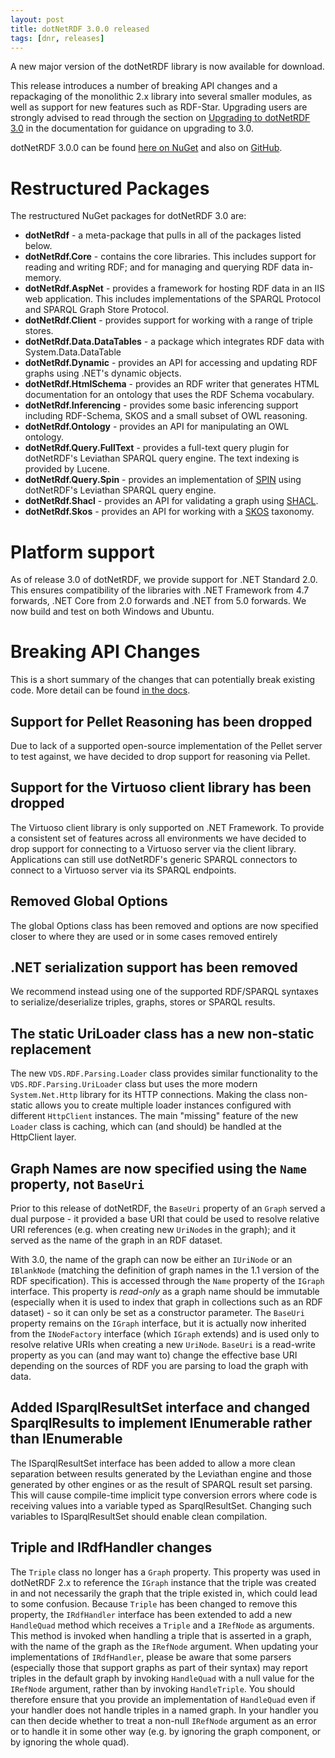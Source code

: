 ```yaml
---
layout: post
title: dotNetRDF 3.0.0 released
tags: [dnr, releases]
---
```


A new major version of the dotNetRDF library is now available for download. 

This release introduces a number of breaking API changes and a repackaging of the monolithic 2.x library into several smaller modules, as well as support for new features such as RDF-Star. Upgrading users are strongly advised to read through the section on [Upgrading to dotNetRDF 3.0](https://dotnetrdf.org/docs/3.0.x/user_guide/upgrading_to_3_0.html) in the documentation for guidance on upgrading to 3.0.

dotNetRDF 3.0.0 can be found [here on NuGet](https://www.nuget.org/packages/dotNetRDF/3.0.0) and also on [GitHub](https://github.com/dotnetrdf/dotnetrdf/releases/tag/v3.0.0).

# Restructured Packages

The restructured NuGet packages for dotNetRDF 3.0 are:

- **dotNetRdf** - a meta-package that pulls in all of the packages listed below.
- **dotNetRdf.Core** - contains the core libraries. This includes support for reading and writing RDF; and for managing and querying RDF data in-memory.
- **dotNetRdf.AspNet** - provides a framework for hosting RDF data in an IIS web application. This includes implementations of the SPARQL Protocol and SPARQL Graph Store Protocol.
- **dotNetRdf.Client** - provides support for working with a range of triple stores. 
- **dotNetRdf.Data.DataTables** - a package which integrates RDF data with System.Data.DataTable
- **dotNetRdf.Dynamic** - provides an API for accessing and updating RDF graphs using .NET's dynamic objects.
- **dotNetRdf.HtmlSchema** - provides an RDF writer that generates HTML documentation for an ontology that uses the RDF Schema vocabulary.
- **dotNetRdf.Inferencing** - provides some basic inferencing support including RDF-Schema, SKOS and a small subset of OWL reasoning.
- **dotNetRdf.Ontology** - provides an API for manipulating an OWL ontology.
- **dotNetRdf.Query.FullText** - provides a full-text query plugin for dotNetRDF's Leviathan SPARQL query engine. The text indexing is provided by Lucene.
- **dotNetRdf.Query.Spin** - provides an implementation of [SPIN](http://spinrdf.org/) using dotNetRDF's Leviathan SPARQL query engine.
- **dotNetRdf.Shacl** - provides an API for validating a graph using [SHACL](https://www.w3.org/TR/shacl/).
- **dotNetRdf.Skos** - provides an API for working with a [SKOS](https://www.w3.org/TR/skos-reference/) taxonomy.

# Platform support

As of release 3.0 of dotNetRDF, we provide support for .NET Standard 2.0. This ensures compatibility of the libraries with .NET Framework from 4.7 forwards, .NET Core from 2.0 forwards and .NET from 5.0 forwards. We now build and test on both Windows and Ubuntu.

# Breaking API Changes

This is a short summary of the changes that can potentially break existing code. More detail can be found [in the docs](https://dotnetrdf.org/docs/3.0.x/user_guide/upgrading_to_3_0.html).

## Support for Pellet Reasoning has been dropped

Due to lack of a supported open-source implementation of the Pellet server to test against, we have decided to drop support for reasoning via Pellet.

## Support for the Virtuoso client library has been dropped

The Virtuoso client library is only supported on .NET Framework. To provide a consistent set of features across all environments we have decided to drop support for connecting to a Virtuoso server via the client library. Applications can still use dotNetRDF's generic SPARQL connectors to connect to a Virtuoso server via its SPARQL endpoints.

## Removed Global Options
The global Options class has been removed and options are now specified closer to where they are used or in some cases removed entirely

## .NET serialization support has been removed

We recommend instead using one of the supported RDF/SPARQL syntaxes to serialize/deserialize triples, graphs, stores or SPARQL results.

## The static UriLoader class has a new non-static replacement

The new `VDS.RDF.Parsing.Loader` class provides similar functionality to the `VDS.RDF.Parsing.UriLoader` class but uses the more modern `System.Net.Http` library for its HTTP connections. Making the class non-static allows you to create multiple loader instances configured with different `HttpClient` instances. The main "missing" feature of the new `Loader` class is caching, which can (and should) be handled at the HttpClient layer.

## Graph Names are now specified using the `Name` property, not `BaseUri`

Prior to this release of dotNetRDF, the `BaseUri` property of an `Graph` served a dual purpose - it provided a base URI that could be used to resolve relative URI references (e.g. when creating new `UriNode`s in the graph); and it served as the name of the graph in an RDF dataset.

With 3.0, the name of the graph can now be either an `IUriNode` or an `IBlankNode` (matching the definition of graph names in the 1.1 version of the RDF specification). This is accessed through the `Name` property of the `IGraph` interface. This property is *read-only* as a graph name should be immutable (especially when it is used to index that graph in collections such as an RDF dataset) - so it can only be set as a constructor parameter. The `BaseUri` property remains on the `IGraph` interface, but it is actually now inherited from the `INodeFactory` interface (which `IGraph` extends) and is used only to resolve relative URIs when creating a new `UriNode`. `BaseUri` is a read-write property as you can (and may want to) change the effective base URI depending on the sources of RDF you are parsing to load the graph with data.

## Added ISparqlResultSet interface and changed SparqlResults to implement IEnumerable<ISparqlResultSet> rather than IEnumerable<SparqlResultSet>

The ISparqlResultSet interface has been added to allow a more clean separation between results generated by the Leviathan engine and those generated by other engines or as the result of SPARQL result set parsing. This will cause compile-time implicit type conversion errors where code is receiving values into a variable typed as SparqlResultSet. Changing such variables to ISparqlResultSet should enable clean compilation.

## Triple and IRdfHandler changes

The `Triple` class no longer has a `Graph` property. This property was used in dotNetRDF 2.x to reference the `IGraph` instance that the triple was created in and not necessarily the graph that the triple existed in, which could lead to some confusion.
Because `Triple` has been changed to remove this property, the `IRdfHandler` interface has been extended to add a new `HandleQuad` method which receives a `Triple` and a `IRefNode` as arguments. 
This method is invoked when handling a triple that is asserted in a graph, with the name of the graph as the `IRefNode` argument.
When updating your implementations of `IRdfHandler`, please be aware that some parsers (especially those that support graphs as part of their syntax) may report triples in the default graph by invoking `HandleQuad` with a null value for the `IRefNode` argument, rather than by invoking `HandleTriple`.
You should therefore ensure that you provide an implementation of `HandleQuad` even if your handler does not handle triples in a named graph. In your handler you can then decide whether to treat a non-null `IRefNode` argument as an error or to handle it in some other way (e.g. by ignoring the graph component, or by ignoring the whole quad).
